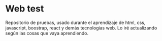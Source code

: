 # Web test
Repositorio de pruebas, usado durante el aprendizaje de html, css, javascript, boostrap, react y demás tecnologias web.
Lo iré actualizando según las cosas que vaya aprendiendo.
